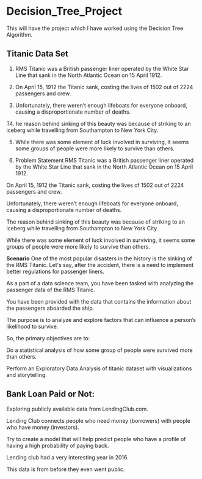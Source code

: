 # Decision_Tree_Project
This will have the project which I have worked using the Decision Tree Algorithm.


## Titanic Data Set
1. RMS Titanic was a British passenger liner operated by the White Star Line that sank in the North Atlantic Ocean on 15 April 1912.

2. On April 15, 1912 the Titanic sank, costing the lives of 1502 out of 2224 passengers and crew.

3. Unfortunately, there weren’t enough lifeboats for everyone onboard, causing a disproportionate number of deaths.

T4. he reason behind sinking of this beauty was because of striking to an iceberg while travelling from Southampton to New York City.

5. While there was some element of luck involved in surviving, it seems some groups of people were more likely to survive than others.

2. Problem Statement
RMS Titanic was a British passenger liner operated by the White Star Line that sank in the North Atlantic Ocean on 15 April 1912.

On April 15, 1912 the Titanic sank, costing the lives of 1502 out of 2224 passengers and crew.

Unfortunately, there weren’t enough lifeboats for everyone onboard, causing a disproportionate number of deaths.

The reason behind sinking of this beauty was because of striking to an iceberg while travelling from Southampton to New York City.

While there was some element of luck involved in surviving, it seems some groups of people were more likely to survive than others.



**Scenario**
One of the most popular disasters in the history is the sinking of the RMS Titanic.
Let's say, after the accident, there is a need to implement better regulations for passenger liners.

As a part of a data science team, you have been tasked with analyzing the passenger data of the RMS Titanic.

You have been provided with the data that contains the information about the passengers aboarded the ship.

The purpose is to analyze and explore factors that can influence a person’s likelihood to survive.

So, the primary objectives are to:

Do a statistical analysis of how some group of people were survived more than others.

Perform an Exploratory Data Analysis of titanic dataset with visualizations and storytelling.



## Bank Loan Paid or Not:

Exploring publicly available data from LendingClub.com.

Lending Club connects people who need money (borrowers) with people who have money (investors).

Try to create a model that will help predict people who have a profile of having a high probability of paying back.

Lending club had a very interesting year in 2016.

This data is from before they even went public.
